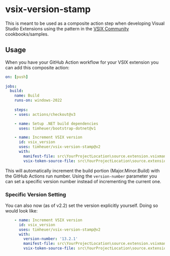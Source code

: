 # vsix-version-stamp
This is meant to be used as a composite action step when developing Visual Studio Extensions using the pattern in the [VSIX Community](https://github.com/VsixCommunity/) cookbooks/samples.

## Usage
When you have your GitHub Action workflow for your VSIX extension you can add this composite action:

```yml
on: [push]
      
jobs:
  build:
    name: Build 
    runs-on: windows-2022
      
    steps:
    - uses: actions/checkout@v3

    - name: Setup .NET build dependencies
      uses: timheuer/bootstrap-dotnet@v1

    - name: Increment VSIX version
      id: vsix_version
      uses: timheuer/vsix-version-stamp@v2
      with:
        manifest-file: src\YourProjectLocation\source.extension.vsixmanifest
        vsix-token-source-file: src\YourProjectLocation\source.extension.cs
```

This will automatically increment the build portion (Major.Minor.Build) with the GitHub Actions run number. Using the `version-number` parameter you can set a specific version number instead of incrementing the current one.

### Specific Version Setting

You can also now (as of v2.2) set the version explicitly yourself.  Doing so would look like:

```yml
    - name: Increment VSIX version
      id: vsix_version
      uses: timheuer/vsix-version-stamp@v2
      with:
        version-number: '13.2.1'
        manifest-file: src\YourProjectLocation\source.extension.vsixmanifest
        vsix-token-source-file: src\YourProjectLocation\source.extension.cs
```